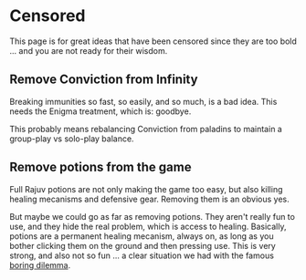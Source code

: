 # Censored

This page is for great ideas that have been censored since they are too bold ... and you are not ready for their wisdom.

## Remove Conviction from Infinity

Breaking immunities so fast, so easily, and so much, is a bad idea. This needs the Enigma treatment, which is: goodbye.

This probably means rebalancing Conviction from paladins to maintain a group-play vs solo-play balance.

## Remove potions from the game

Full Rajuv potions are not only making the game too easy, but also killing healing mecanisms and defensive gear. Removing them is an obvious yes.

But maybe we could go as far as removing potions. They aren't really fun to use, and they hide the real problem, which is access to healing. Basically, potions are a permanent healing mecanism, always on, as long as you bother clicking them on the ground and then pressing use. This is very strong, and also not so fun ... a clear situation we had with the famous [boring dilemma](gamedesign#boring-dilemmas).
